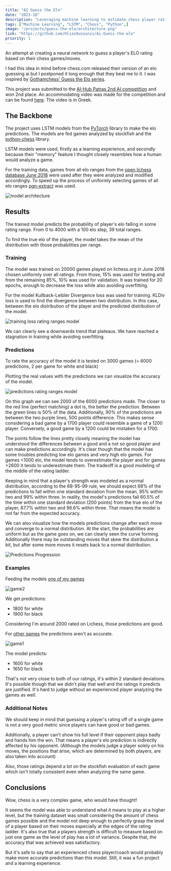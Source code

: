 ```yaml
---
title: "AI Guess the Elo"
date: "2023-10"
description: "Leveraging machine learning to estimate chess player ratings by analyzing a game."
tags: ["Machine Learning", "LSTM", "Chess", "Python",]
image: "/projects/guess-the-elo/architecture.png"
link: "https://github.com/HliasOuzounis/Ai-Guess-the-elo"
priority: 1
---
```


An attempt at creating a neural network to guess a player's ELO rating based on their chess games/moves.

I had this idea in mind before chess.com released their version of an elo guessing ai but I postponed it long enough that they beat me to it. I was inspired by [Gothamchess' Guess the Elo series](https://www.youtube.com/watch?v=0baCL9wwJTA&list=PLBRObSmbZluRiGDWMKtOTJiLy3q0zIfd7).

This project was submitted to the [AI-Hub Patras 2nd AI competition](https://sites.google.com/g.upatras.gr/ai-hub/%CE%B4%CE%B9%CE%B1%CE%B3%CF%89%CE%BD%CE%B9%CF%83%CE%BC%CF%8C%CF%82-%CF%84%CE%BD/2023-%CE%B1%CF%80%CE%BF%CF%84%CE%B5%CE%BB%CE%AD%CF%83%CE%BC%CE%B1%CF%84%CE%B1) and won 2nd place. An accommodating video was made for the competition and can be found [here](https://youtu.be/Tjw_lyflqh0). The video is in Greek.

## The Backbone

The project uses LSTM models from the [PyTorch](https://pytorch.org) library to make the elo predictions. The models are fed games analyzed by stockfish and the [python-chess](https://python-chess.readthedocs.io/en/latest/#) library.

LSTM models were used, firstly as a learning experience, and secondly because their "memory" feature I thought closely resembles how a human would analyze a game. 

For the training data, games from all elo ranges from the [open lichess database June 2018](https://database.lichess.org/) were used after they were analyzed and modified accordingly. To speed up the process of uniformly selecting games of all elo ranges [pgn-extract](https://www.cs.kent.ac.uk/people/staff/djb/pgn-extract/) was used.

![model architecture](/projects/guess-the-elo/architecture.png)

## Results

The trained model predicts the probability of player's elo falling in some rating range. From 0 to 4000 with a 100 elo step, 39 total ranges.

To find the true elo of the player, the model takes the mean of the distribution with those probabilities per range.

### Training

The model was trained on 20000 games played on lichess.org in June 2018 chosen uniformly over all ratings. From those, 15% was used for testing and from the remaining 85%, 10% was used for validation. It was trained for 20 epochs, enough to decrease the loss while also avoiding overfitting.

For the model Kullback-Leibler Divergence loss was used for training. KLDiv loss is used to find the divergence between two distribution. In this case, between the elo distribution of the player and the predicted distribution of the model.

![training loss rating ranges model](/projects/guess-the-elo/loss_plot.png)

We can clearly see a downwards trend that plateaus. We have reached a stagnation in training while avoiding overfitting.

### Predictions

To rate the accuracy of the model it is tested on 3000 games (= 6000 predictions, 2 per game for white and black)

Plotting the real values with the predictions we can visualize the accuracy of the model.

![predictions rating ranges model](/projects/guess-the-elo/predictions.png)

On this graph we can see 2000 of the 6000 predictions made.  The closer to the red line (perfect matching) a dot is, the better the prediction.
Between the green lines is 50% of the data.  Additionally, 90% of the predictions are between the two purple lines, 500 points difference. This makes sense considering a bad game by a 1700 player could resemble a game of a 1200 player. Conversely, a good game by a 1200 could be mistaken for a 1700.

The points follow the lines pretty closely meaning the model has understood the differences between a good and a not so good player and can make predictions accordingly. It's clear though that the model has some troubles predicting low elo games and very high elo games. For games <1000 elo, the model tends to overestimate the player and for games >2600 it tends to underestimate them. The tradeoff is a good modeling of the middle of the rating ladder.

Keeping in mind that a player's strength was modeled as a normal distribution, according to the 68-95-99 rule, we should expect 68% of the predictions to fall within one standard deviation from the mean, 95% within two and 99% within three. In reality, the model's predictions fall 60.5% of the time within one standard deviation (200 points) from the true elo of the player, 87.7% within two and 96.6% within three. That means the model is not far from the expected accuracy.

We can also visualize how the models predictions change after each move and converge to a normal distribution. At the start, the probabilities
are uniform but as the game goes on, we can clearly seen the curve forming. Additionally there may be outstanding moves that skew the distribution a bit, but after some more moves it resets back to a normal distribution.

![Predictions Progression](/projects/guess-the-elo/animation.gif)

### Examples

Feeding the models [one of my games](https://lichess.org/bNLqqjHP/black#0)

![game2](/projects/guess-the-elo/game2.gif)

We get predictions:

- 1800 for white
- 1900 for black

Considering I'm around 2000 rated on Lichess, those predictions are good.

For [other games](https://lichess.org/BoxuoUjy/black#0) the predictions aren't as accurate.

![game1](/projects/guess-the-elo/game1.gif)

The model predicts:

- 1600 for white
- 1650 for black

That's not very close to both of our ratings, it's within 2 standard deviations. It's possible though that we didn't play that well and the ratings it predicts are justified. It's hard to judge without an experienced player analyzing the games as well.

### Additional Notes

We should keep in mind that guessing a player's rating off of a single game is not a very good metric since players can have good or bad games.

Additionally, a player can't show his full level if their opponent plays badly and hands him the win. That means a player's elo prediction is indirectly affected by his opponent. (Although the models judge a player solely on his moves, the positions that arise, which are determined by both players, are also taken into account)

Also, those ratings depend a lot on the stockfish evaluation of each game which isn't totally consistent even when analyzing the same game.

## Conclusions

Wow, chess is a very complex game, who would have thought!

It seems the model was able to understand what it means to play at a higher level, but the training dataset was small considering the amount of chess games possible and the model not deep enough to perfectly grasp the level of a player based on their moves especially at the edges of the rating ladder. It's also true that a players strength is difficult to measure based on just one game as the level of play has a lot of variance. Despite that, the accuracy that was achieved was satisfactory.

But it's safe to say that an experienced chess player/coach would probably make more accurate predictions than this model. Still, it was a fun project and a learning experience.
